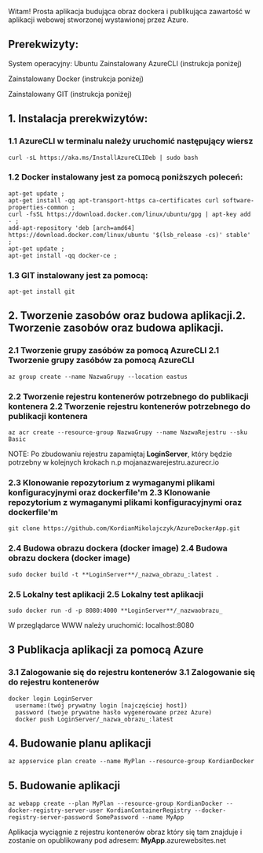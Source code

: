 Witam!
Prosta aplikacja budująca obraz dockera i publikująca zawartość w aplikacji webowej stworzonej wystawionej przez Azure.

## **Prerekwizyty:**

System operacyjny: Ubuntu
Zainstalowany AzureCLI (instrukcja poniżej)

Zainstalowany Docker (instrukcja poniżej)

Zainstalowany GIT (instrukcja poniżej)

## **1. Instalacja prerekwizytów:**

###    **1.1 AzureCLI w terminalu należy uruchomić następujący wiersz**
    curl -sL https://aka.ms/InstallAzureCLIDeb | sudo bash
    
###   1.2 Docker instalowany jest za pomocą poniższych poleceń:
    apt-get update ;
    apt-get install -qq apt-transport-https ca-certificates curl software-properties-common ;
    curl -fsSL https://download.docker.com/linux/ubuntu/gpg | apt-key add - ;
    add-apt-repository 'deb [arch=amd64] https://download.docker.com/linux/ubuntu '$(lsb_release -cs)' stable' ;
    apt-get update ;
    apt-get install -qq docker-ce ;
    
###   1.3 GIT instalowany jest za pomocą:
    apt-get install git
    
## 2. Tworzenie zasobów oraz budowa aplikacji.2. Tworzenie zasobów oraz budowa aplikacji.

### 2.1 Tworzenie grupy zasóbów za pomocą AzureCLI  2.1 Tworzenie grupy zasóbów za pomocą AzureCLI
    az group create --name NazwaGrupy --location eastus

### 2.2 Tworzenie rejestru kontenerów potrzebnego do publikacji kontenera  2.2 Tworzenie rejestru kontenerów potrzebnego do publikacji kontenera
    az acr create --resource-group NazwaGrupy --name NazwaRejestru --sku Basic
NOTE: Po zbudowaniu rejestru zapamiętaj **LoginServer**, który będzie potrzebny w kolejnych krokach n.p mojanazwarejestru.azurecr.io


### 2.3 Klonowanie repozytorium z wymaganymi plikami konfiguracyjnymi oraz dockerfile'm  2.3 Klonowanie repozytorium z wymaganymi plikami konfiguracyjnymi oraz dockerfile'm
    git clone https://github.com/KordianMikolajczyk/AzureDockerApp.git

### 2.4 Budowa obrazu dockera (docker image)  2.4 Budowa obrazu dockera (docker image)
    sudo docker build -t **LoginServer**/_nazwa_obrazu_:latest . 

### 2.5 Lokalny test aplikacji  2.5 Lokalny test aplikacji
    sudo docker run -d -p 8080:4000 **LoginServer**/_nazwaobrazu_

 W przeglądarce WWW należy uruchomić:
 localhost:8080

## 3 Publikacja aplikacji za pomocą Azure
### 3.1 Zalogowanie się do rejestru kontenerów  3.1 Zalogowanie się do rejestru kontenerów
    docker login LoginServer
      username:(twój prywatny login [najczęściej host])
      password (twoje prywatne hasło wygenerowane przez Azure)
      docker push LoginServer/_nazwa_obrazu_:latest

## 4. Budowanie planu aplikacji
	az appservice plan create --name MyPlan --resource-group KordianDocker

## 5. Budowanie aplikacji
	az webapp create --plan MyPlan --resource-group KordianDocker --docker-registry-server-user KordianContainerRegistry --docker-registry-server-password SomePassword --name MyApp

Aplikacja wyciągnie z rejestru kontenerów obraz który się tam znajduje i zostanie on opublikowany pod adresem:
**MyApp**.azurewebsites.net


